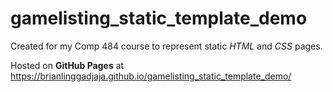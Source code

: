 # gamelisting_static_template_demo
Created for my Comp 484 course to represent static *HTML* and *CSS* pages.

Hosted on **GitHub Pages** at https://brianlinggadjaja.github.io/gamelisting_static_template_demo/
